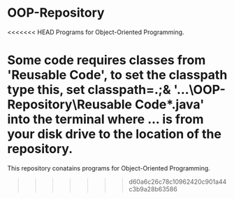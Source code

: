 # OOP-Repository

<<<<<<< HEAD
Programs for Object-Oriented Programming.

Some code requires classes from 'Reusable Code', to set the classpath type this,
	set classpath=.;& '...\OOP-Repository\Reusable Code\*.java'
into the terminal where ... is from your disk drive to the location of the repository.
=======
This repository conatains programs for Object-Oriented Programming.
>>>>>>> d60a6c26c78c10962420c901a44c3b9a28b63586
